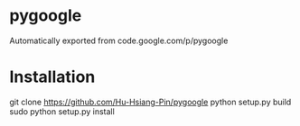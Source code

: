 # pygoogle
Automatically exported from code.google.com/p/pygoogle
# Installation
git clone https://github.com/Hu-Hsiang-Pin/pygoogle
python setup.py build
sudo python setup.py install
